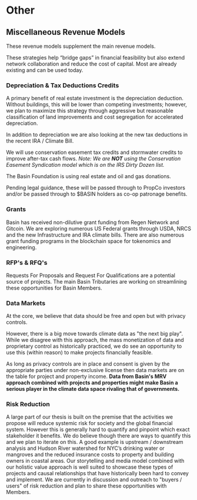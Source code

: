 # Other

## Miscellaneous Revenue Models&#x20;

These revenue models supplement the main revenue models.

These strategies help “bridge gaps” in financial feasibility but also extend network collaboration and reduce the cost of capital.  Most are already existing and can be used today.

### Depreciation & Tax Deductions Credits

A primary benefit of real estate investment is the depreciation deduction.  Without buildings, this will be lower than competing investments; however, we plan to maximize this strategy through aggressive but reasonable classification of land improvements and cost segregation for accelerated depreciation.  &#x20;

In addition to depreciation we are also looking at the new tax deductions in the recent IRA / Climate Bill. &#x20;

We will use conservation easement tax credits and stormwater credits to improve after-tax cash flows.  _Note: We are **NOT** using the Conservation Easement Syndication model which is on the IRS Dirty Dozen list._

The Basin Foundation is using real estate and oil and gas donations.

Pending legal guidance, these will be passed through to PropCo investors and/or be passed through to $BASIN holders as co-op patronage benefits.

### Grants

Basin has received non-dilutive grant funding from Regen Network and Gitcoin.   We are exploring numerous US Federal grants through USDA, NRCS and the new Infrastructure and IRA climate bills.  There are also numerous grant funding programs in the blockchain space for tokenomics and engineering.

### RFP's & RFQ's

Requests For Proposals and Request For Qualifications are a potential source of projects.  The main Basin Tributaries are working on streamlining these opportunities for Basin Members.

### Data Markets

At the core, we believe that data should be free and open but with privacy controls. &#x20;

However, there is a big move towards climate data as "the next big play".   While we disagree with this approach, the mass monetization of data and proprietary control as historically practiced, we do see an opportunity to use this (within reason) to make projects financially feasible.

As long as privacy controls are in place and consent is given by the appropriate parties under non-exclusive license then data markets are on the table for project and property income.   **Data from Basin's MRV approach combined with projects and properties might make Basin a serious player in the climate data space rivaling that of governments.**&#x20;

### Risk Reduction

A large part of our thesis is built on the premise that the activities we propose will reduce systemic risk for society and the global financial system.  However this is generally hard to quantify and pinpoint which exact stakeholder it benefits.  We do believe though there are ways to quantify this and we plan to iterate on this.  A good example is upstream / downstream analysis and Hudson River watershed for NYC’s drinking water or mangroves and the reduced insurance costs to property and building owners in coastal areas.  Our storytelling and media model combined with our holistic value approach is well suited to showcase these types of projects and causal relationships that have historically been hard to convey and implement.  We are currently in discussion and outreach to "buyers / users" of risk reduction and plan to share these opportunities with Members.




